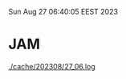 Sun Aug 27 06:40:05 EEST 2023
# JAM
<a href='./cache/202308/27_06.log'>./cache/202308/27_06.log</a>
